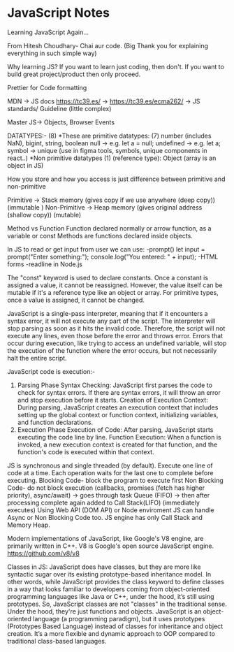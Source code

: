 # JavaScript Notes
Learning JavaScript Again...

From Hitesh Choudhary- Chai aur code. (Big Thank you for explaining everything in such simple way)

Why learning JS?
If you want to learn just coding, then don't. If you want to build great project/product then only proceed.

Prettier for Code formatting

MDN -> JS docs
https://tc39.es/ -> https://tc39.es/ecma262/ -> JS standards/ Guideline (little complex)

Master JS-> Objects, Browser Events

DATATYPES:- (8)
*These are primitive datatypes: (7)
number (includes NaN), bigint, string, boolean
null -> e.g. let a = null;
undefined -> e.g. let a;
symbol -> unique (use in figma tools, symbols, unique components in react..)
*Non primitive datatypes (1) (reference type): Object (array is an object in JS)

How you store and how you access is just difference between primitive and non-primitive

Primitive -> Stack memory (gives copy if we use anywhere (deep copy)) (immutable )
Non-Primitive -> Heap memory (gives original address (shallow copy)) (mutable)

Method vs Function
Function declared normally or arrow function, as a variable or const
Methods are functions declared inside objects.

In JS to read or get input from user we can use:
-prompt()
    let input = prompt("Enter something:");
    console.log("You entered: " + input);
-HTML forms
-readline in Node.js

The "const" keyword is used to declare constants. Once a constant is assigned a value, it cannot be reassigned. However, the value itself can be mutable if it's a reference type like an object or array. For primitive types, once a value is assigned, it cannot be changed.

JavaScript is a single-pass interpreter, meaning that if it encounters a syntax error, it will not execute any part of the script. The interpreter will stop parsing as soon as it hits the invalid code. Therefore, the script will not execute any lines, even those before the error and throws error.
Errors that occur during execution, like trying to access an undefined variable, will stop the execution of the function where the error occurs, but not necessarily halt the entire script.

JavaScript code is execution:-
1. Parsing Phase
Syntax Checking: JavaScript first parses the code to check for syntax errors. If there are syntax errors, it will throw an error and stop execution before it starts.
Creation of Execution Context: During parsing, JavaScript creates an execution context that includes setting up the global context or function context, initializing variables, and function declarations.
2. Execution Phase
Execution of Code: After parsing, JavaScript starts executing the code line by line.
Function Execution: When a function is invoked, a new execution context is created for that function, and the function's code is executed within that context.

JS is synchronous and single threaded (by default). Execute one line of code at a time. Each operation waits for the last one to complete before executing.
Blocking Code- block the program to execute first
Non Blocking Code- do not block execution (callbacks, promises (fetch has higher priority), async/await) -> goes through task Queue (FIFO) -> then after processing complete again added to Call Stack(LIFO) (immediately executes)
Using Web API (DOM API) or Node enviroment JS can handle Async or Non Blocking Code too.
JS engine has only Call Stack and Memory Heap. 

Modern implementations of JavaScript, like Google's V8 engine, are primarily written in C++. V8 is Google's open source JavaScript engine.
https://github.com/v8/v8

Classes in JS: JavaScript does have classes, but they are more like syntactic sugar over its existing prototype-based inheritance model. In other words, while JavaScript provides the class keyword to define classes in a way that looks familiar to developers coming from object-oriented programming languages like Java or C++, under the hood, it’s still using prototypes.
So, JavaScript classes are not "classes" in the traditional sense. Under the hood, they're just functions and objects.
JavaScript is an object-oriented language (a programming paradigm), but it uses prototypes (Prototypes Based Language) instead of classes for inheritance and object creation. It’s a more flexible and dynamic approach to OOP compared to traditional class-based languages.